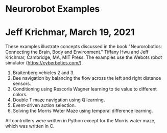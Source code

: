 # Neurorobot Examples
# Jeff Krichmar, March 19, 2021
These examples illustrate concepts discussed in the book "Neurorobotics: Connecting the Brain, Body and Environment." Tiffany Hwu and Jeff Krichmar, Cambridge, MA, MIT Press. The examples use the Webots robot simulator (https://cyberbotics.com/). 

1) Braitenberg vehicles 2 and 3.
2) Bee navigation by balancing the flow across the left and right distance sensors.
3) Conditioning using Rescorla Wagner learning to tie value to different colors.
4) Double T maze navigation using Q learning.
5) Event-driven action selection.
6) Solving the Morris Water Maze using temporal difference learning.

All controllers were written in Python except for the Morris water maze, which was written in C.
 
